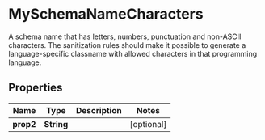 

# MySchemaNameCharacters

A schema name that has letters, numbers, punctuation and non-ASCII characters. The sanitization rules should make it possible to generate a language-specific classname with allowed characters in that programming language.

## Properties

Name | Type | Description | Notes
------------ | ------------- | ------------- | -------------
**prop2** | **String** |  |  [optional]



